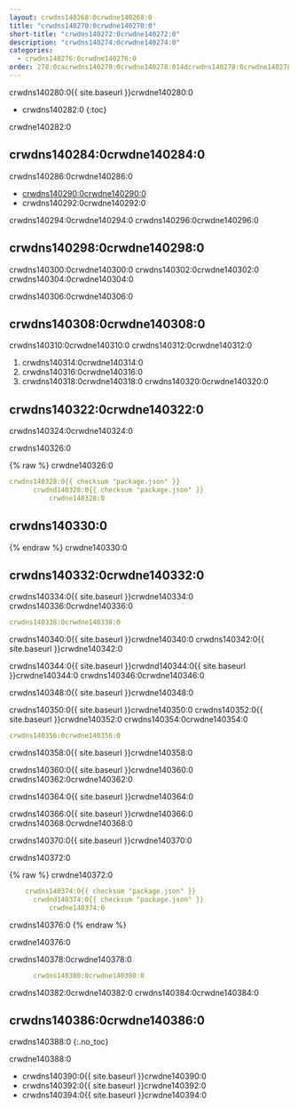 ```yaml
---
layout: crwdns140268:0crwdne140268:0
title: "crwdns140270:0crwdne140270:0"
short-title: "crwdns140272:0crwdne140272:0"
description: "crwdns140274:0crwdne140274:0"
categories:
  - crwdns140276:0crwdne140276:0
order: 278:0cacrwdns140278:0crwdne140278:014dcrwdns140278:0crwdne140278:02crwdns140278:0crwdne140278:0crwdns140278:0crwdne140278:0f08.3crwdns140278:0crwdne140278:08921crwdns140278:0crwdne140278:07crwdns140278:0crwdne140278:0
---
```

crwdns140280:0{{ site.baseurl }}crwdne140280:0

- crwdns140282:0
{:toc}

crwdne140282:0

## crwdns140284:0crwdne140284:0

crwdns140286:0crwdne140286:0

- <a href="crwdns140288:0crwdne140288:0" target="_blank">crwdns140290:0crwdne140290:0</a>
- crwdns140292:0crwdne140292:0

crwdns140294:0crwdne140294:0 crwdns140296:0crwdne140296:0

## crwdns140298:0crwdne140298:0

crwdns140300:0crwdne140300:0 crwdns140302:0crwdne140302:0 crwdns140304:0crwdne140304:0

crwdns140306:0crwdne140306:0

## crwdns140308:0crwdne140308:0

crwdns140310:0crwdne140310:0 crwdns140312:0crwdne140312:0

1. crwdns140314:0crwdne140314:0
2. crwdns140316:0crwdne140316:0
3. crwdns140318:0crwdne140318:0 crwdns140320:0crwdne140320:0

## crwdns140322:0crwdne140322:0

crwdns140324:0crwdne140324:0

crwdns140326:0

{% raw %}
crwdne140326:0

```yaml
crwdns140328:0{{ checksum "package.json" }}
      crwdnd140328:0{{ checksum "package.json" }}
          crwdne140328:0
```

## crwdns140330:0
{% endraw %}
crwdne140330:0

## crwdns140332:0crwdne140332:0

crwdns140334:0{{ site.baseurl }}crwdne140334:0 crwdns140336:0crwdne140336:0

```yaml
crwdns140338:0crwdne140338:0
```

crwdns140340:0{{ site.baseurl }}crwdne140340:0 crwdns140342:0{{ site.baseurl }}crwdne140342:0

crwdns140344:0{{ site.baseurl }}crwdnd140344:0{{ site.baseurl }}crwdne140344:0 crwdns140346:0crwdne140346:0

crwdns140348:0{{ site.baseurl }}crwdne140348:0

crwdns140350:0{{ site.baseurl }}crwdne140350:0 crwdns140352:0{{ site.baseurl }}crwdne140352:0 crwdns140354:0crwdne140354:0

```yaml
crwdns140356:0crwdne140356:0
```

crwdns140358:0{{ site.baseurl }}crwdne140358:0

crwdns140360:0{{ site.baseurl }}crwdne140360:0 crwdns140362:0crwdne140362:0

crwdns140364:0{{ site.baseurl }}crwdne140364:0

crwdns140366:0{{ site.baseurl }}crwdne140366:0 crwdns140368:0crwdne140368:0

crwdns140370:0{{ site.baseurl }}crwdne140370:0

crwdns140372:0

{% raw %}
crwdne140372:0

```yaml
    crwdns140374:0{{ checksum "package.json" }}
      crwdnd140374:0{{ checksum "package.json" }}
          crwdne140374:0
```

crwdns140376:0
{% endraw %}

crwdne140376:0

crwdns140378:0crwdne140378:0

```yaml
      crwdns140380:0crwdne140380:0
```

crwdns140382:0crwdne140382:0 crwdns140384:0crwdne140384:0

## crwdns140386:0crwdne140386:0

crwdns140388:0
{:.no_toc}

crwdne140388:0

- crwdns140390:0{{ site.baseurl }}crwdne140390:0
- crwdns140392:0{{ site.baseurl }}crwdne140392:0
- crwdns140394:0{{ site.baseurl }}crwdne140394:0